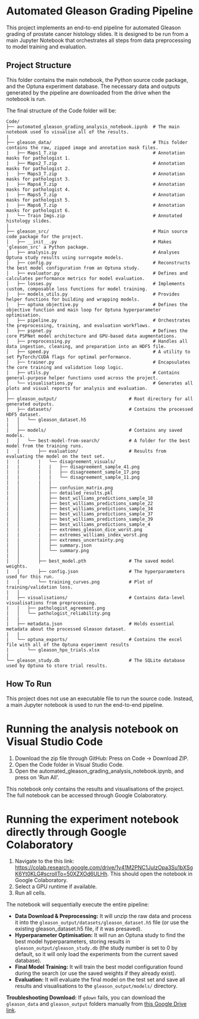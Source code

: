 # Automated Gleason Grading Pipeline

This project implements an end-to-end pipeline for automated Gleason grading of prostate cancer histology slides. It is designed to be run from a main Jupyter Notebook that orchestrates all steps from data preprocessing to model training and evaluation.

## Project Structure

This folder contains the main notebook, the Python source code package, and the Optuna experiment database. The necessary data and outputs generated by the pipeline are downloaded from the drive when the notebook is run.

The final structure of the Code folder will be:

```
Code/
├── automated_gleason_grading_analysis_notebook.ipynb  # The main notebook used to visualise all of the results.
|
├── gleason_data/                                      # This folder contains the raw, zipped image and annotation mask files.
|   ├── Maps1_T.zip                                    # Annotation masks for pathologist 1.
|   ├── Maps2_T.zip                                    # Annotation masks for pathologist 2.
|   ├── Maps3_T.zip                                    # Annotation masks for pathologist 3.
|   ├── Maps4_T.zip                                    # Annotation masks for pathologist 4.
|   ├── Maps5_T.zip                                    # Annotation masks for pathologist 5.
|   ├── Maps6_T.zip                                    # Annotation masks for pathologist 6.
|   └── Train Imgs.zip                                 # Annotated histology slides.
│
├── gleason_src/                                       # Main source code package for the project.
│   ├── __init__.py                                    # Makes 'gleason_src' a Python package.
│   ├── analysis.py                                    # Analyses Optuna study results using surrogate models.
│   ├── config.py                                      # Reconstructs the best model configuration from an Optuna study.
│   ├── evaluator.py                                   # Defines and calculates performance metrics for model evaluation.
│   ├── losses.py                                      # Implements custom, composable loss functions for model training.
│   ├── models_utils.py                                # Provides helper functions for building and wrapping models.
│   ├── optuna_objective.py                            # Defines the objective function and main loop for Optuna hyperparameter optimisation.
│   ├── pipeline.py                                    # Orchestrates the preprocessing, training, and evaluation workflows.
│   ├── pspnet.py                                      # Defines the core PSPNet model architecture and GPU-based data augmentations.
│   ├── preprocessing.py                               # Handles all data ingestion, cleaning, and preparation into an HDF5 file.
│   ├── speed.py                                       # A utility to set PyTorch/CUDA flags for optimal performance.
│   ├── trainer.py                                     # Encapsulates the core training and validation loop logic.
│   ├── utils.py                                       # Contains general-purpose helper functions used across the project.
│   └── visualisations.py                              # Generates all plots and visual reports for analysis and evaluation.
│
├── gleason_output/                           # Root directory for all generated outputs.
|   ├── datasets/                             # Contains the processed HDF5 dataset.
|   │   └── gleason_dataset.h5
|   │
|   ├── models/                               # Contains any saved models.
|   │   └── best-model-from-search/           # A folder for the best model from the training runs.
|   │       ├── evaluation/                   # Results from evaluating the model on the test set.
|   |       |   └── disagreement_visuals/
|   |       |   |   ├── disagreement_sample_41.png
|   |       |   |   ├── disagreement_sample_17.png
|   |       |   |   └── disagreement_sample_11.png
|   |       |   |
|   │       │   ├── confusion_matrix.png
|   │       │   ├── detailed_results.pkl
|   │       │   ├── best_williams_predictions_sample_18
|   │       │   ├── best_williams_predictions_sample_22
|   │       │   ├── best_williams_predictions_sample_34
|   │       │   ├── best_williams_predictions_sample_37
|   │       │   ├── best_williams_predictions_sample_39
|   │       │   ├── best_williams_predictions_sample_4
|   |       |   ├── extremes_gleason_dice_worst.png
|   |       |   ├── extremes_williams_index_worst.png
|   |       |   ├── extremes_uncertainty.png
|   │       │   ├── summary.json
|   │       │   └── summary.png
|   │       │
|   │       ├── best_model.pth                # The saved model weights.
|   │       ├── config.json                   # The hyperparameters used for this run.
|   │       └── training_curves.png           # Plot of training/validation loss.
|   │
|   ├── visualisations/                       # Contains data-level visualisations from preprocessing.
|   │   ├── pathologist_agreement.png
|   │   └── pathologist_reliability.png
|   |
|   ├── metadata.json                         # Holds essential metadata about the processed Gleason dataset.
|   |
|   └── optuna_exports/                       # Contains the excel file with all of the Optuna experiment results
|       └── gleason_hpo_trials.xlsx
|
└── gleason_study.db                          # The SQLite database used by Optuna to store trial results.
```

## How To Run

This project does not use an executable file to run the source code. Instead, a main Jupyter notebook is used to run the end-to-end pipeline.

# Running the analysis notebook on Visual Studio Code

1. Download the zip file through GitHub: Press on Code -> Download ZIP.
2. Open the Code folder in Visual Studio Code.
3. Open the automated_gleason_grading_analysis_notebook.ipynb, and press on 'Run All'.

This notebook only contains the results and visualisations of the project. The full notebook can be accessed through Google Colaboratory.

# Running the experiment notebook directly through Google Colaboratory

1.  Navigate to the this link: https://colab.research.google.com/drive/1y41M2PNC1JulzOpa3Su1bXSgK6Yt0KLG#scrollTo=50XZXOd6ULHh. This should open the notebook in Google Colaboratory.
2.  Select a GPU runtime if available.
3.  Run all cells.

The notebook will sequentially execute the entire pipeline:

- **Data Download & Preprocessing:** It will unzip the raw data and process it into the `gleason_output/datasets/gleason_dataset.h5` file (or use the existing gleason_dataset.h5 file, if it was presaved).
- **Hyperparameter Optimisation:** It will run an Optuna study to find the best model hyperparameters, storing results in `gleason_output/gleason_study.db` (the study number is set to 0 by default, so it will only load the experiments from the current saved database).
- **Final Model Training:** It will train the best model configuration found during the search (or use the saved weights if they already exist).
- **Evaluation:** It will evaluate the final model on the test set and save all results and visualisations to the `gleason_output/models/` directory.

**Troubleshooting Download:** If `gdown` fails, you can download the `gleason_data` and `gleason_output` folders manually from [this Google Drive link](https://drive.google.com/drive/folders/1o4N8B5Sv4uNQr4RyiRyK7W9ZHLPIZ-0B?usp=drive_link).
